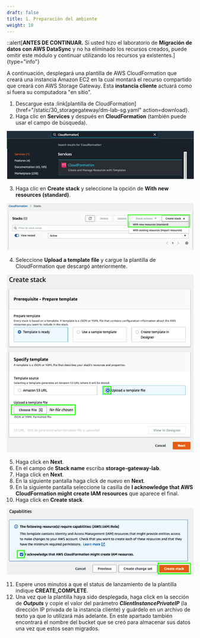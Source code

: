 ```yaml
---
draft: false
title: 1. Preparación del ambiente
weight: 10
---
```

::alert[**ANTES DE CONTINUAR.** Si usted hizo el laboratorio de **Migración de datos con AWS DataSync** y no ha eliminado los recursos creados, puede omitir este módulo y continuar utilizando los recursos ya existentes.]{type="info"}

A continuación, desplegará una plantilla de AWS CloudFormation que creará una instancia Amazon EC2 en la cual montará el recurso compartido que creará con AWS Storage Gateway. Esta **instancia cliente** actuará como si fuera su computadora "en sitio".

1. Descargue esta :link[plantilla de CloudFormation]{href="/static/30_storagegateway/dm-lab-sg.yaml" action=download}.
2. Haga clic en **Services** y después en **CloudFormation** (también puede usar el campo de búsqueda).

![CloudFormation](/static/images/mgn/cloudformation1.png)

3. Haga clic en **Create stack** y seleccione la opción de **With new resources (standard)**.

![CloudFormation](/static/images/mgn/cloudformation2.png)

4. Seleccione **Upload a template file** y cargue la plantilla de CloudFormation que descargó anteriormente.

![CloudFormation](/static/images/mgn/cloudformation3.png)

5. Haga click en **Next**.
6. En el campo de **Stack name** escriba **storage-gateway-lab**.
7. Haga click en **Next**.
8. En la siguiente pantalla haga click de nuevo en **Next**.
9. En la siguiente pantalla seleccione la casilla de **I acknowledge that AWS CloudFormation might create IAM resources** que aparece el final.
10. Haga click en **Create stack**.

![CloudFormation](/static/images/sg/acknowledgerole.png)

11. Espere unos minutos a que el status de lanzamiento de la plantilla indique **CREATE_COMPLETE**.
12. Una vez que la plantilla haya sido desplegada, haga click en la sección de ***Outputs*** y copie el valor del parámetro ***ClientInstancePrivateIP*** (la dirección IP privada de la instancia cliente) y guárdelo en un archivo de texto ya que lo utilizará más adelante. En este apartado también encontrará el nombre del bucket que se creó para almacenar sus datos una vez que estos sean migrados.
